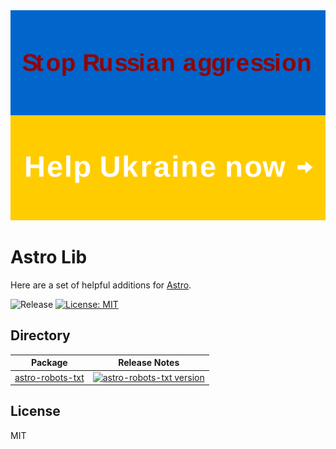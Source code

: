 <a href="https://war.ukraine.ua/support-ukraine/">
  <img src="https://raw.githubusercontent.com/alextim/help-ukraine-win-flag/master/stop-russian-agressian-help-ukraine-now-link.svg" alt="Help Ukraine now!">
</a>

# Astro Lib

Here are a set of helpful additions for [Astro](https://astro.build).  


![Release](https://github.com/alextim/astro-lib/actions/workflows/release.yaml/badge.svg) [![License: MIT](https://img.shields.io/badge/License-MIT-green.svg)](https://opensource.org/licenses/MIT)

## Directory

| Package                                                 | Release Notes                                                                                                                     |
| ------------------------------------------------------- | --------------------------------------------------------------------------------------------------------------------------------- |
| [astro-robots-txt](packages/astro-robots-txt)                                 | [![astro-robots-txt version](https://img.shields.io/npm/v/astro-robots-txt.svg?label=%20)](packages/astro-robots-txt/CHANGELOG.md)                                 |

## License

MIT
